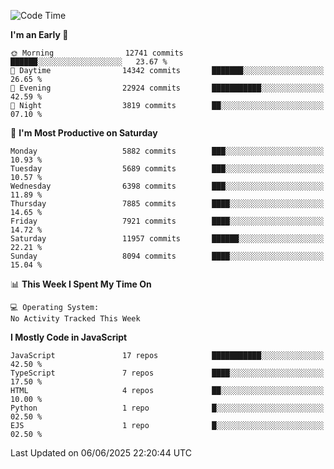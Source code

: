 <!--START_SECTION:waka-->
![Code Time](http://img.shields.io/badge/Code%20Time-3%2C498%20hrs%2059%20mins-blue)

**I'm an Early 🐤** 

```text
🌞 Morning                12741 commits       ██████░░░░░░░░░░░░░░░░░░░   23.67 % 
🌆 Daytime                14342 commits       ███████░░░░░░░░░░░░░░░░░░   26.65 % 
🌃 Evening                22924 commits       ███████████░░░░░░░░░░░░░░   42.59 % 
🌙 Night                  3819 commits        ██░░░░░░░░░░░░░░░░░░░░░░░   07.10 % 
```
📅 **I'm Most Productive on Saturday** 

```text
Monday                   5882 commits        ███░░░░░░░░░░░░░░░░░░░░░░   10.93 % 
Tuesday                  5689 commits        ███░░░░░░░░░░░░░░░░░░░░░░   10.57 % 
Wednesday                6398 commits        ███░░░░░░░░░░░░░░░░░░░░░░   11.89 % 
Thursday                 7885 commits        ████░░░░░░░░░░░░░░░░░░░░░   14.65 % 
Friday                   7921 commits        ████░░░░░░░░░░░░░░░░░░░░░   14.72 % 
Saturday                 11957 commits       ██████░░░░░░░░░░░░░░░░░░░   22.21 % 
Sunday                   8094 commits        ████░░░░░░░░░░░░░░░░░░░░░   15.04 % 
```


📊 **This Week I Spent My Time On** 

```text
💻 Operating System: 
No Activity Tracked This Week
```

**I Mostly Code in JavaScript** 

```text
JavaScript               17 repos            ███████████░░░░░░░░░░░░░░   42.50 % 
TypeScript               7 repos             ████░░░░░░░░░░░░░░░░░░░░░   17.50 % 
HTML                     4 repos             ██░░░░░░░░░░░░░░░░░░░░░░░   10.00 % 
Python                   1 repo              █░░░░░░░░░░░░░░░░░░░░░░░░   02.50 % 
EJS                      1 repo              █░░░░░░░░░░░░░░░░░░░░░░░░   02.50 % 
```




 Last Updated on 06/06/2025 22:20:44 UTC
<!--END_SECTION:waka-->

<!--
**likaiqiang/likaiqiang** is a ✨ _special_ ✨ repository because its `README.md` (this file) appears on your GitHub profile.

Here are some ideas to get you started:

- 🔭 I’m currently working on ...
- 🌱 I’m currently learning ...
- 👯 I’m looking to collaborate on ...
- 🤔 I’m looking for help with ...
- 💬 Ask me about ...
- 📫 How to reach me: ...
- 😄 Pronouns: ...
- ⚡ Fun fact: ...
-->
